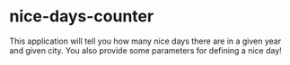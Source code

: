 # nice-days-counter
This application will tell you how many nice days there are in a given year and given city. You also provide some parameters for defining a nice day!
